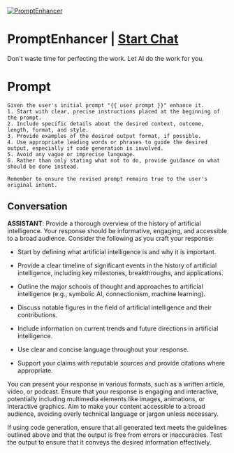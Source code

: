 
[![PromptEnhancer](https://flow-prompt-covers.s3.us-west-1.amazonaws.com/icon/vintage/vint_11.png)](https://gptcall.net/chat.html?data=%7B%22contact%22%3A%7B%22id%22%3A%22sbuYQwUq_8v8fafR5zJuB%22%2C%22flow%22%3Atrue%7D%7D)
# PromptEnhancer | [Start Chat](https://gptcall.net/chat.html?data=%7B%22contact%22%3A%7B%22id%22%3A%22sbuYQwUq_8v8fafR5zJuB%22%2C%22flow%22%3Atrue%7D%7D)
Don't waste time for perfecting the work. Let AI do the work for you.

# Prompt

```
Given the user's initial prompt "{{ user prompt }}" enhance it.
1. Start with clear, precise instructions placed at the beginning of the prompt.
2. Include specific details about the desired context, outcome, length, format, and style.
3. Provide examples of the desired output format, if possible.
4. Use appropriate leading words or phrases to guide the desired output, especially if code generation is involved.
5. Avoid any vague or imprecise language. 
6. Rather than only stating what not to do, provide guidance on what should be done instead.

Remember to ensure the revised prompt remains true to the user's original intent. 

```

## Conversation

**ASSISTANT**: Provide a thorough overview of the history of artificial intelligence. Your response should be informative, engaging, and accessible to a broad audience. Consider the following as you craft your response:



- Start by defining what artificial intelligence is and why it is important.

- Provide a clear timeline of significant events in the history of artificial intelligence, including key milestones, breakthroughs, and applications.

- Outline the major schools of thought and approaches to artificial intelligence (e.g., symbolic AI, connectionism, machine learning).

- Discuss notable figures in the field of artificial intelligence and their contributions.

- Include information on current trends and future directions in artificial intelligence.

- Use clear and concise language throughout your response.

- Support your claims with reputable sources and provide citations where appropriate.



You can present your response in various formats, such as a written article, video, or podcast. Ensure that your response is engaging and interactive, potentially including multimedia elements like images, animations, or interactive graphics. Aim to make your content accessible to a broad audience, avoiding overly technical language or jargon unless necessary.



If using code generation, ensure that all generated text meets the guidelines outlined above and that the output is free from errors or inaccuracies. Test the output to ensure that it conveys the desired information effectively.


